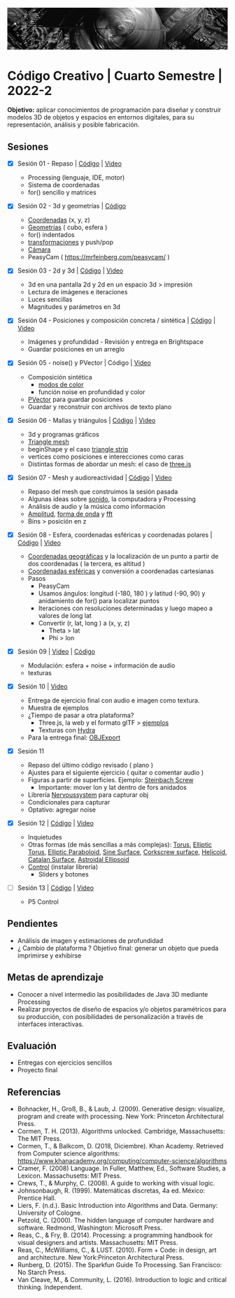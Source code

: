 ![portada](https://github.com/EmilioOcelotl/cc4-di-2022-2/blob/main/img/of13.png)

# Código Creativo | Cuarto Semestre | 2022-2

**Objetivo:** aplicar conocimientos de programación para diseñar y construir modelos 3D de objetos y espacios en entornos digitales, para su representación, análisis y posible fabricación.

## Sesiones

- [x] Sesión 01 - Repaso | [Código](https://gist.github.com/EmilioOcelotl/e7038c57bf39c7140986d4a4f92bbc9c) | [Video](https://drive.google.com/file/d/1LQItFi6RfXEiQy5_Q9t-4IJAtrSkBmnP/view?usp=sharing)
  - Processing (lenguaje, IDE, motor)
  - Sistema de coordenadas
  - for() sencillo y matrices

- [x] Sesión 02 - 3d y geometrías | [Código](https://gist.github.com/EmilioOcelotl/8c340401323b3ff66f0fb83630095517)
  - [Coordenadas](https://processing.org/tutorials/p3d) (x, y, z)
  - [Geometrías](https://processing.org/examples/primitives3d.html) ( cubo, esfera )
  - for() indentados
  - [transformaciones](https://processing.org/tutorials/transform2d) y push/pop
  - [Cámara](https://processing.org/tutorials/p3d/#camera)	     
  - PeasyCam ( https://mrfeinberg.com/peasycam/ ) 

- [x] Sesión 03 - 2d y 3d | [Código](https://gist.github.com/EmilioOcelotl/ddd755137e64bc76879c26167187d0ff) | [Video](https://drive.google.com/file/d/1CKR6lCja1fHV3hppGZxrwifRpWHLoaOh/view?usp=sharing) 
  - 3d en una pantalla 2d y 2d en un espacio 3d > impresión
  - Lectura de imágenes e iteraciones
  - Luces sencillas
  - Magnitudes y parámetros en 3d 

- [x] Sesión 04 - Posiciones y composición concreta / sintética | [Código](https://gist.github.com/EmilioOcelotl/a2d285f75b7cffb8db3c880de118adb3) | [Video](https://drive.google.com/file/d/14FH2ZwEoDBxqzaUaTD2apg7gmVve6U6l/view?usp=sharing)
  - Imágenes y profundidad - Revisión y entrega en Brightspace
  - Guardar posiciones en un arreglo 

- [x] Sesión 05 - noise() y PVector | Código | [Video](https://drive.google.com/file/d/1OpmG4ZyXse1bbjIy5A9d_XlpHomoL-HB/view?usp=sharing)
  - Composición sintética
    - [modos de color](https://processing.org/reference/colorMode_.html)  
    - función noise en profundidad y color
  - [PVector](https://processing.org/reference/PVector.html) para guardar posiciones
  - Guardar y reconstruir con archivos de texto plano 

- [x] Sesión 06 - Mallas y triángulos | [Código](https://gist.github.com/EmilioOcelotl/660b89a794a59b521df9e80582d6c601) | [Video](https://drive.google.com/file/d/1OeZXXRPP3TrWFSecctIJRyaLr1sWtRql/view?usp=sharing) 
  - 3d y programas gráficos
  - [Triangle mesh](https://en.wikipedia.org/wiki/Triangle_mesh)
  - beginShape y el caso [triangle strip](https://processing.org/reference/beginShape_.html)
  - vertices como posiciones e interecciones como caras 
  - Distintas formas de abordar un mesh: el caso de [three.js](https://threejs.org/manual/#en/fundamentals) 

- [x] Sesión 07 - Mesh y audioreactividad | [Código](https://gist.github.com/EmilioOcelotl/f4bd04fb76ebb0446d0a082c63235d91) | [Video](https://drive.google.com/file/d/1FdHyT0AmjITfPoLq0b_hcl4Nln_arJ8T/view?usp=sharing)
  - Repaso del mesh que construimos la sesión pasada
  - Algunas ideas sobre [sonido](https://processing.org/tutorials/sound), la computadora y Processing 
  - Análisis de audio y la música como información
  - [Amplitud](https://processing.org/reference/libraries/sound/Amplitude.html), [forma de onda](https://processing.org/reference/libraries/sound/Waveform.html) y [fft](https://processing.org/reference/libraries/sound/FFT.html)
  - Bins > posición en z 

- [x] Sesión 08 - Esfera, coordenadas esféricas y coordenadas polares | [Código](https://gist.github.com/EmilioOcelotl/0f0984f27bd0242a36e56759732bd3ce) | [Video](https://drive.google.com/file/d/1d4nlFMTGr1vgnt-EgWh3hP-GZlynO8a3/view?usp=sharing)
  - [Coordenadas geográficas](https://es.wikipedia.org/wiki/Coordenadas_geogr%C3%A1ficas) y la localización de un punto a partir de dos coordenadas ( la tercera, es altitud ) 
  - [Coordenadas esféricas](https://es.wikipedia.org/wiki/Coordenadas_polares#Coordenadas_esf%C3%A9ricas) y conversión a coordenadas cartesianas
  - Pasos
    - PeasyCam
    - Usamos ángulos: longitud (-180, 180 ) y latitud (-90, 90) y anidamiento de for() para localizar puntos
    - Iteraciones con resoluciones determinadas y luego mapeo a valores de long lat
    - Convertir (r, lat, long ) a  (x, y, z)
      - Theta > lat
      - Phi > lon

- [x] Sesión 09 | [Video](https://drive.google.com/file/d/1rivLuFqiTSQuWWVREKgA2EEKcyYVKQdk/view?usp=sharing) | [Código](https://gist.github.com/EmilioOcelotl/fc54ce415e4fbf77128314f0dbefb478)

   - Modulación: esfera + noise + información de audio
   - texturas 

- [x] Sesión 10 | [Video](https://drive.google.com/file/d/1AQQXlGl4Q1zObFSWOreJs9VmpBRA-QPQ/view?usp=sharing) 

  - Entrega de ejercicio final con audio e imagen como textura.
  - Muestra de ejemplos
  - ¿Tiempo de pasar a otra plataforma?
    - Three.js, la web y el formato glTF > [ejemplos]()
    - Texturas con [Hydra](https://hydra.ojack.xyz/)
  - Para la entrega final: [OBJExport](https://n-e-r-v-o-u-s.com/tools/obj/)

- [x] Sesión 11
  - Repaso del último código revisado ( plano )
  - Ajustes para el siguiente ejercicio ( quitar o comentar audio ) 
  - Figuras a partir de superficies. Ejemplo: [Steinbach Screw](https://mathworld.wolfram.com/SteinbachScrew.html)
    - Importante: mover lon y lat dentro de fors anidados
  - Librería [Nervoussystem](https://n-e-r-v-o-u-s.com/tools/obj/) para capturar obj
  - Condicionales para capturar
  - Optativo: agregar noise 

- [x] Sesión 12 | [Código](https://gist.github.com/EmilioOcelotl/3af155903c25a17f7da4cda546fd0603) | [Video](https://drive.google.com/file/d/1kgzNkEZAs2qoCaZuwaYzL70N3vK7H8km/view?usp=sharing)
  - Inquietudes 
  - Otras formas (de más sencillas a más complejas): [Torus](https://mathworld.wolfram.com/Torus.html), [Elliptic Torus](https://mathworld.wolfram.com/EllipticTorus.html), [Elliptic Paraboloid](https://mathworld.wolfram.com/EllipticParaboloid.html), [Sine Surface](https://mathworld.wolfram.com/SineSurface.html), [Corkscrew surface](https://mathworld.wolfram.com/CorkscrewSurface.html), [Helicoid](https://mathworld.wolfram.com/Helicoid.html), [Catalan Surface](https://mathworld.wolfram.com/CatalansSurface.html), [Astroidal Ellipsoid](https://mathworld.wolfram.com/AstroidalEllipsoid.html)  
  - [Control](https://www.sojamo.de/libraries/controlP5/) (instalar librería)
    - Sliders y botones 

- [ ] Sesión 13 | [Código](https://gist.github.com/EmilioOcelotl/0e35305eee915d3e390abb2a4e26d135) | [Video](https://drive.google.com/file/d/1O7vEPwAVS86njLL2uXXZxfotQzioGdwd/view?usp=sharing)
  - P5 Control 

## Pendientes

- Análisis de imagen y estimaciones de profundidad 
- ¿ Cambio de plataforma ? Objetivo final: generar un objeto que pueda imprimirse y exhibirse

## Metas de aprendizaje

- Conocer a nivel intermedio las posibilidades de Java 3D mediante Processing
- Realizar proyectos de diseño de espacios y/o objetos paramétricos para su producción, con posibilidades de personalización a través de interfaces interactivas.

## Evaluación

- Entregas con ejercicios sencillos
- Proyecto final

## Referencias 

- Bohnacker, H., Groß, B., & Laub, J. (2009). Generative design: visualize, program and create with processing. New York: Princeton Architectural Press.
- Cormen, T. H. (2013). Algorithms unlocked. Cambridge, Massachusetts: The MIT Press.
- Cormen, T., & Balkcom, D. (2018, Diciembre). Khan Academy. Retrieved from Computer science algorithms: https://www.khanacademy.org/computing/computer-science/algorithms
- Cramer, F. (2008) Language. In Fuller, Matthew, Ed., Software Studies, a Lexicon. Massachusetts: MIT Press. 
- Crews, T., & Murphy, C. (2008). A guide to working with visual logic.
- Johnsonbaugh, R. (1999). Matemáticas discretas, 4a ed. México: Prentice Hall.
- Liers, F. (n.d.). Basic Introduction into Algorithms and Data. Germany: University of Cologne.
- Petzold, C. (2000). The hidden language of computer hardware and software. Redmond, Washington: Microsoft Press.
- Reas, C., & Fry, B. (2014). Processing: a programming handbook for visual designers and artists. Massachusetts: MIT Press.
- Reas, C., McWilliams, C., & LUST. (2010). Form + Code: in design, art and architecture. New York:Princeton Architectural Press.
- Runberg, D. (2015). The Sparkfun Guide To Processing. San Francisco: No Starch Press. 
- Van Cleave, M., & Community, L. (2016). Introduction to logic and critical thinking. Independent.
